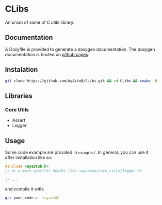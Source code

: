 # CLibs

An union of some of C utils library.

## Documentation

A Doxyfile is provided to generate a doxygen documentation.
The doxygen documentation is hosted on [github pages](https://ayaztub.github.io/CLibs/).

## Instalation

```sh
git clone https://github.com/AyAztuB/CLibs.git && cd CLibs && cmake -B build && cmake --build build --target libayaztub && cmake --build build --target install
```

## Libraries

### Core Utils

- Assert
- Logger


## Usage

Some code example are provided in `example/`.
In general, you can use it after installation like so:

```c
#include <ayaztub.h>
// or a more specific header like <ayaztub/core_utils/logger.h>

// ...
```

and compile it with:
```sh
gcc your_code.c -layaztub
```
